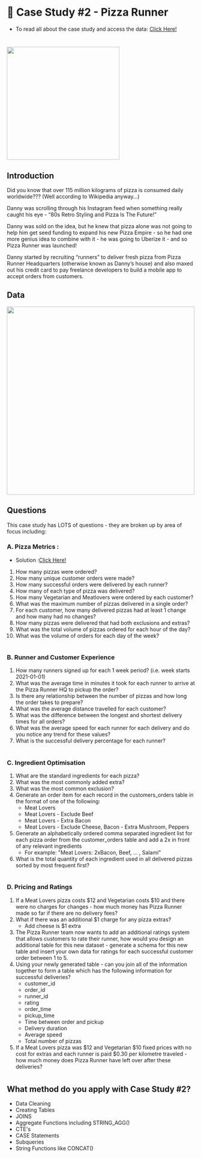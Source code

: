 # 🍕 Case Study #2 - Pizza Runner

- To read all about the case study and access the data: [Click Here!](https://8weeksqlchallenge.com/case-study-2/)

#
<img width="300" src="https://user-images.githubusercontent.com/94410139/158215978-83465a74-7ccf-457a-8770-f1bdaa0b5343.png">

## Introduction
Did you know that over 115 million kilograms of pizza is consumed daily worldwide??? (Well according to Wikipedia anyway…)

Danny was scrolling through his Instagram feed when something really caught his eye - “80s Retro Styling and Pizza Is The Future!”

Danny was sold on the idea, but he knew that pizza alone was not going to help him get seed funding to expand his new Pizza Empire - so he had one more genius idea to combine with it - he was going to Uberize it - and so Pizza Runner was launched!

Danny started by recruiting “runners” to deliver fresh pizza from Pizza Runner Headquarters (otherwise known as Danny’s house) and also maxed out his credit card to pay freelance developers to build a mobile app to accept orders from customers.

## Data 

<img width="500" src="https://user-images.githubusercontent.com/94410139/158216376-6b51187b-95ec-48f0-9c58-e912d9f1b035.png">

## Questions

This case study has LOTS of questions - they are broken up by area of focus including:

### A. Pizza Metrics : 
- Solution :[Click Here!](https://github.com/beto1810/8_Week_SQL_Challenge/blob/main/Case%20Study%20%232%20-%20Pizza%20Runner/Data_Cleaning.md)
1. How many pizzas were ordered?
2. How many unique customer orders were made?
3. How many successful orders were delivered by each runner?
4. How many of each type of pizza was delivered?
5. How many Vegetarian and Meatlovers were ordered by each customer?
6. What was the maximum number of pizzas delivered in a single order?
7. For each customer, how many delivered pizzas had at least 1 change and how many had no changes?
8. How many pizzas were delivered that had both exclusions and extras?
9. What was the total volume of pizzas ordered for each hour of the day?
10. What was the volume of orders for each day of the week?
#
### B. Runner and Customer Experience

1. How many runners signed up for each 1 week period? (i.e. week starts 2021-01-01)
2. What was the average time in minutes it took for each runner to arrive at the Pizza Runner HQ to pickup the order?
3. Is there any relationship between the number of pizzas and how long the order takes to prepare?
4. What was the average distance travelled for each customer?
5. What was the difference between the longest and shortest delivery times for all orders?
6. What was the average speed for each runner for each delivery and do you notice any trend for these values?
7. What is the successful delivery percentage for each runner?

#
### C. Ingredient Optimisation

1. What are the standard ingredients for each pizza?
2. What was the most commonly added extra?
3. What was the most common exclusion?
4. Generate an order item for each record in the customers_orders table in the format of one of the following:
      - Meat Lovers
      - Meat Lovers - Exclude Beef
      - Meat Lovers - Extra Bacon
      - Meat Lovers - Exclude Cheese, Bacon - Extra Mushroom, Peppers
5. Generate an alphabetically ordered comma separated ingredient list for each pizza order from the customer_orders table and add a 2x in front of any relevant ingredients
      - For example: "Meat Lovers: 2xBacon, Beef, ... , Salami"
6. What is the total quantity of each ingredient used in all delivered pizzas sorted by most frequent first?

#
### D. Pricing and Ratings

1. If a Meat Lovers pizza costs $12 and Vegetarian costs $10 and there were no charges for changes - how much money has Pizza Runner made so far if there are no delivery fees?
2. What if there was an additional $1 charge for any pizza extras?
      - Add cheese is $1 extra
3. The Pizza Runner team now wants to add an additional ratings system that allows customers to rate their runner, how would you design an additional table for this new dataset - generate a schema for this new table and insert your own data for ratings for each successful customer order between 1 to 5.
4. Using your newly generated table - can you join all of the information together to form a table which has the following information for successful deliveries?
      - customer_id
      - order_id
      - runner_id
      - rating
      - order_time
      - pickup_time
      - Time between order and pickup
      - Delivery duration
      - Average speed
      - Total number of pizzas
5. If a Meat Lovers pizza was $12 and Vegetarian $10 fixed prices with no cost for extras and each runner is paid $0.30 per kilometre traveled - how much money does Pizza Runner have left over after these deliveries?

#
## What method do you apply with Case Study #2?

- Data Cleaning
- Creating Tables
- JOINS
- Aggregate Functions including STRING_AGG()
- CTE's
- CASE Statements
- Subqueries
- String Functions like CONCAT() 

